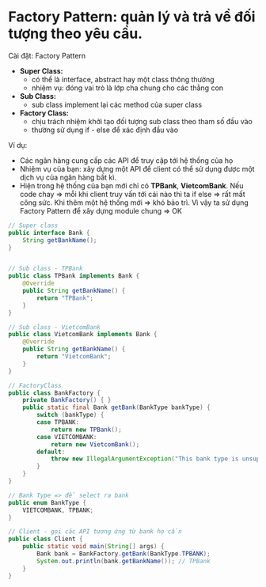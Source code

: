 # Factory Pattern: quản lý và trả về đối tượng theo yêu cầu.

Cài đặt: Factory Pattern

- __Super Class:__ 
    - có thể là interface, abstract hay một class thông thường
    - nhiệm vụ: đóng vai trò là lớp cha chung cho các thằng con
- __Sub Class:__
    - sub class implement lại các method của super class  
- __Factory Class:__
    - chịu trách nhiệm khởi tạo đối tượng sub class theo tham số đầu vào
    - thường sử dụng if - else để xác định đầu vào

Ví dụ: 
- Các ngân hàng cung cấp các API để truy cập tới hệ thống của họ
- Nhiệm vụ của bạn: xây dựng một API để client có thể sử dụng được một dịch vụ của ngân hàng bất kì. 
- Hiện trong hệ thống của bạn mới chỉ có __TPBank__, __VietcomBank__. Nếu code chay => mỗi khi client truy vấn tới cái nào thì ta if else => rất mất công sức. Khi thêm một hệ thống mới => khó bảo trì. Vì vậy ta sử dụng Factory Pattern để xây dựng module chung => OK

```java
// Super class
public interface Bank {
    String getBankName();
}


// Sub class - TPBank
public class TPBank implements Bank {
    @Override
    public String getBankName() {
        return "TPBank";
    }
}

// Sub class - VietcomBank
public class VietcomBank implements Bank {
    @Override
    public String getBankName() {
        return "VietcomBank";
    }
}

// FactoryClass
public class BankFactory {
    private BankFactory() { }
    public static final Bank getBank(BankType bankType) {
        switch (bankType) {
        case TPBANK:
            return new TPBank();
        case VIETCOMBANK:
            return new VietcomBank();
        default:
            throw new IllegalArgumentException("This bank type is unsupported");
        }
    }
}

// Bank Type => để select ra bank
public enum BankType {
    VIETCOMBANK, TPBANK;
}

// Client - gọi các API tương ứng từ bank họ cần
public class Client {
    public static void main(String[] args) {
        Bank bank = BankFactory.getBank(BankType.TPBANK);
        System.out.println(bank.getBankName()); // TPBank
    }
}
```
